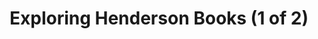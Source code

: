 ---
title: "Exploring Henderson Books (1 of 2)"
contains:
  - bookshop
  - books
  - square
  - sign
picture: "/assets/camera-roll/2018/02/2018-02-01-exploring-henderson-books-1/20180201_212401530_iOS.jpg"
related:
  - Exploring Henderson Books (2 of 2)
thumbnail: "/assets/camera-roll/2018/02/2018-02-01-exploring-henderson-books-1/20180201_212401530_iOS-thumbnail.jpg"
tags:
  - photograph
  - bookshop
  - Henderson Books
  - Bellingham
---
